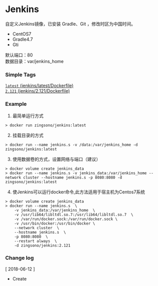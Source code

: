 # Jenkins 

自定义Jenkins镜像，已安装 Gradle、Git ，修改时区为中国时间。
- CentOS7
- Gradle4.7
- Gti

默认端口：80  
数据目录：var/jenkins_home 

### Simple Tags

[`latest` (jenkins/latest/Dockerfile)](https://github.com/zingsono/Docker/tree/master/zingsono/jenkins/latest/Dockerfile)      
[`2.121` (jenkins/2.121/Dockerfile)](https://github.com/zingsono/Docker/tree/master/zingsono/jenkins/2.121/Dockerfile)

### Example

1. 最简单运行方式  
```
> docker run zingsono/jenkins:latest
```

2. 挂载目录的方式
```
> docker run --name jenkins.s -v /data:/var/jenkins_home -d zingsono/jenkins:latest
```

3. 使用数据卷的方式，设置网络与端口（建议）
```
> docker volume create jenkins_data
> docker run --name jenkins.s -v jenkins_data:/var/jenkins_home --network cluster --hostname jenkins.s -p 8080:8080 -d zingsono/jenkins:latest
```

4. 使Jenkins可以运行docker命令,此方法适用于宿主机为Centos7系统  
```
> docker volume create jenkins_data
> docker run --name jenkins.s  \
    -v jenkins_data:/var/jenkins_home  \
    -v /usr/lib64/libltdl.so.7:/usr/lib64/libltdl.so.7  \
    -v /var/run/docker.sock:/var/run/docker.sock \
    -v /usr/bin/docker:/usr/bin/docker \
    --network cluster  \
    --hostname jenkins.s  \
    -p 8080:8080  \
    --restart always  \
    -d zingsono/jenkins:2.121 

```


### Change log

[ 2018-06-12 ]  
- Create

